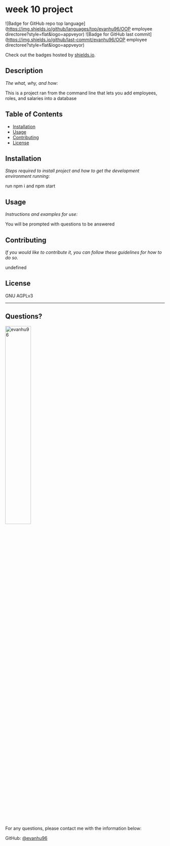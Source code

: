 # week 10 project
  ![Badge for GitHub repo top language](https://img.shields.io/github/languages/top/evanhu96/OOP employee directoree?style=flat&logo=appveyor) ![Badge for GitHub last commit](https://img.shields.io/github/last-commit/evanhu96/OOP employee directoree?style=flat&logo=appveyor)
  
  Check out the badges hosted by [shields.io](https://shields.io/).
  
  
  ## Description 
  
  *The what, why, and how:* 
  
  This is a project ran from the command line that lets you add employees, roles, and salaries into a database
  ## Table of Contents
  * [Installation](#installation)
  * [Usage](#usage)
  * [Contributing](#contributing)
  * [License](#license)
  
  ## Installation
  
  *Steps required to install project and how to get the development environment running:*
  
  run npm i and npm start
  
  ## Usage 
  
  *Instructions and examples for use:*
  
  You will be prompted with questions to be answered
  
  ## Contributing
  
  *If you would like to contribute it, you can follow these guidelines for how to do so.*
  
  undefined
  
  ## License
  
  GNU AGPLv3
  
  ---
  
  ## Questions?
  <img src="https://avatars.githubusercontent.com/u/109828768?v=4" alt="evanhu96" width="40%" />
  
  For any questions, please contact me with the information below:
 
  GitHub: [@evanhu96](https://api.github.com/users/evanhu96)
  